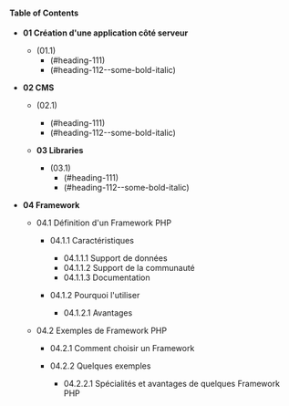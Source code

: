 [TOC levels=1-3]: # "#### Table of Contents"
#### Table of Contents
- **01 Création d'une application côté serveur**
    - (01.1)
        - (#heading-111)
        - (#heading-112--some-bold-italic)
        
        
- **02 CMS**
    - (02.1)
        - (#heading-111)
        - (#heading-112--some-bold-italic)
        
      
        
  - **03 Libraries**
    - (03.1)
        - (#heading-111)
        - (#heading-112--some-bold-italic)
        
        
 - **04 Framework**
 
 
    - 04.1 Définition d'un Framework PHP
    
        - 04.1.1 Caractéristiques 
        
            - 04.1.1.1 Support de données      
            - 04.1.1.2 Support de la communauté          
            - 04.1.1.3 Documentation
              
        - 04.1.2 Pourquoi l'utiliser 
        
            - 04.1.2.1 Avantages
            
            
     - 04.2 Exemples de Framework PHP

         - 04.2.1 Comment choisir un Framework
        
        
         - 04.2.2 Quelques exemples 
         
            - 04.2.2.1 Spécialités et avantages de quelques Framework PHP
         
           
    
        
        
        
  
